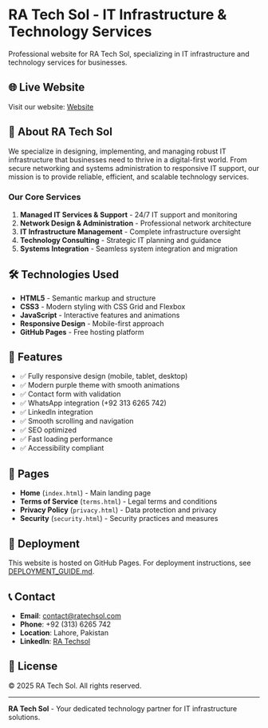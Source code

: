# RA Tech Sol - IT Infrastructure & Technology Services

Professional website for RA Tech Sol, specializing in IT infrastructure and technology services for businesses.

## 🌐 Live Website

Visit our website: [Website](https://h3x0r-official.github.io/ratechsol/)

## 🏢 About RA Tech Sol

We specialize in designing, implementing, and managing robust IT infrastructure that businesses need to thrive in a digital-first world. From secure networking and systems administration to responsive IT support, our mission is to provide reliable, efficient, and scalable technology services.

### Our Core Services

1. **Managed IT Services & Support** - 24/7 IT support and monitoring
2. **Network Design & Administration** - Professional network architecture
3. **IT Infrastructure Management** - Complete infrastructure oversight
4. **Technology Consulting** - Strategic IT planning and guidance
5. **Systems Integration** - Seamless system integration and migration

## 🛠️ Technologies Used

- **HTML5** - Semantic markup and structure
- **CSS3** - Modern styling with CSS Grid and Flexbox
- **JavaScript** - Interactive features and animations
- **Responsive Design** - Mobile-first approach
- **GitHub Pages** - Free hosting platform

## 📱 Features

- ✅ Fully responsive design (mobile, tablet, desktop)
- ✅ Modern purple theme with smooth animations
- ✅ Contact form with validation
- ✅ WhatsApp integration (+92 313 6265 742)
- ✅ LinkedIn integration
- ✅ Smooth scrolling and navigation
- ✅ SEO optimized
- ✅ Fast loading performance
- ✅ Accessibility compliant

## 📄 Pages

- **Home** (`index.html`) - Main landing page
- **Terms of Service** (`terms.html`) - Legal terms and conditions
- **Privacy Policy** (`privacy.html`) - Data protection and privacy
- **Security** (`security.html`) - Security practices and measures

## 🚀 Deployment

This website is hosted on GitHub Pages. For deployment instructions, see [DEPLOYMENT_GUIDE.md](DEPLOYMENT_GUIDE.md).

## 📞 Contact

- **Email**: contact@ratechsol.com
- **Phone**: +92 (313) 6265 742
- **Location**: Lahore, Pakistan
- **LinkedIn**: [RA Techsol](https://www.linkedin.com/company/ra-techsol)

## 📝 License

© 2025 RA Tech Sol. All rights reserved.

---

**RA Tech Sol** - Your dedicated technology partner for IT infrastructure solutions.

